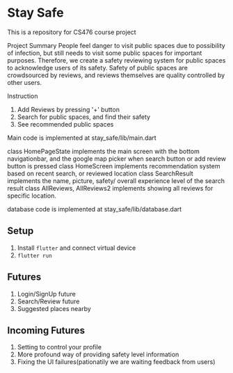 # Stay Safe
This is a repository for CS476 course project

Project Summary
People feel danger to visit public spaces due to possibility of infection, but still needs to visit some public spaces for important purposes. Therefore, we create a safety reviewing system for public spaces to acknowledge users of its safety. Safety of public spaces are crowdsourced by reviews, and reviews themselves are quality controlled by other users.

Instruction
1. Add Reviews by pressing '+' button
2. Search for public spaces, and find their safety
3. See recommended public spaces


Main code is implemented at stay_safe/lib/main.dart

class HomePageState implements the main screen with the bottom navigationbar, and the google map picker when search button or add review button is pressed
class HomeScreen implements recommendation system based on recent search, or reviewed location
class SearchResult implements the name, picture, safety/ overall experience level of the search result
class AllReviews, AllReviews2 implements showing all reviews for specific location.

database code is implemented at stay_safe/lib/database.dart

## Setup
1. Install `flutter` and connect virtual device
3. `flutter run`

## Futures
1. Login/SignUp future
2. Search/Review future
3. Suggested places nearby

## Incoming Futures
1. Setting to control your profile
2. More profound way of providing safety level information
3. Fixing the UI failures(pationatily we are waiting feedback from users)